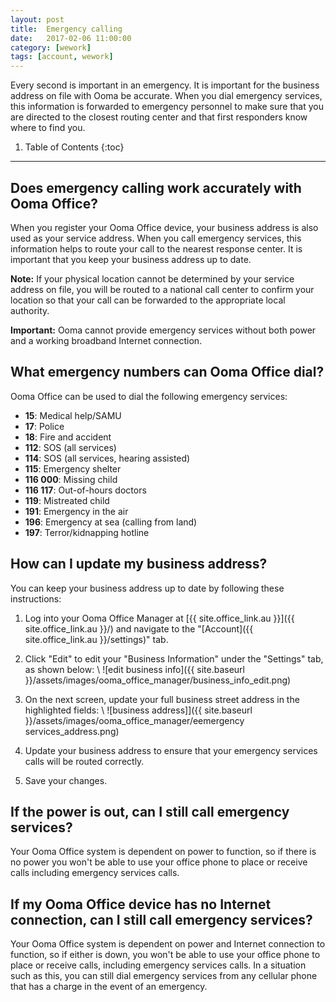 ```yaml
---
layout: post
title:  Emergency calling
date:   2017-02-06 11:00:00
category: [wework]
tags: [account, wework]
---
```


Every second is important in an emergency. It is important for the business address on file with Ooma be accurate. When you dial emergency services, this information is forwarded to emergency personnel to make sure that you are directed to the closest routing center and that first responders know where to find you.

1. Table of Contents
{:toc}
* * *

## Does emergency calling work accurately with Ooma Office?

When you register your Ooma Office device, your business address is also used as your service address. When you call emergency services, this information helps to route your call to the nearest response center. It is important that you keep your business address up to date.

**Note:** If your physical location cannot be determined by your service address on file, you will be routed to a national call center to confirm your location so that your call can be forwarded to the appropriate local authority.

**Important:** Ooma cannot provide emergency services without both power and a working broadband Internet connection.

## What emergency numbers can Ooma Office dial?

Ooma Office can be used to dial the following emergency services:

* **15**: Medical help/SAMU
* **17**: Police
* **18**: Fire and accident
* **112**: SOS (all services)
* **114**: SOS (all services, hearing assisted)
* **115**: Emergency shelter
* **116 000**: Missing child
* **116 117**: Out-of-hours doctors
* **119**: Mistreated child
* **191**: Emergency in the air
* **196**: Emergency at sea (calling from land)
* **197**: Terror/kidnapping hotline

## How can I update my business address?

You can keep your business address up to date by following these instructions:

1. Log into your Ooma Office Manager at [{{ site.office_link.au }}]({{ site.office_link.au }}/) and navigate to the "[Account]({{ site.office_link.au }}/settings)" tab.
2. Click "Edit" to edit your "Business Information" under the "Settings" tab, as shown below: \\
   ![edit business info]({{ site.baseurl }}/assets/images/ooma_office_manager/business_info_edit.png)

3. On the next screen, update your full business street address in the highlighted fields: \\
   ![business address]]({{ site.baseurl }}/assets/images/ooma_office_manager/eemergency services_address.png)

4. Update your business address to ensure that your emergency services calls will be routed correctly.
5. Save your changes.

## If the power is out, can I still call emergency services?

Your Ooma Office system is dependent on power to function, so if there is no power you won't be able to use your office phone to place or receive calls including emergency services calls.

## If my Ooma Office device has no Internet connection, can I still call emergency services?

Your Ooma Office system is dependent on power and Internet connection to function, so if either is down, you won't be able to use your office phone to place or receive calls, including emergency services calls. In a situation such as this, you can still dial emergency services from any cellular phone that has a charge in the event of an emergency.